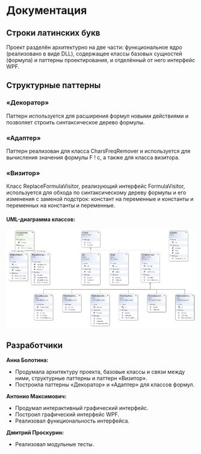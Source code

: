 # Документация

## Строки латинских букв

Проект разделён архитектурно на две части: функциональное ядро (реализовано в виде DLL), содержащее классы базовых сущностей (формула) и паттерны проектирования, и отделённый от него интерфейс WPF.

## Структурные паттерны

### «Декоратор»

Паттерн используется для расширения формул новыми действиями и позволяет строить синтаксическое дерево формулы.

### «Адаптер»

Паттерн реализован для класса CharsFreqRemover и используется для вычисления значения формулы F ! c, а также для класса визитора.

### «Визитор»

Класс ReplaceFormulaVisitor, реализующий интерфейс FormulaVisitor, используется для обхода по синтаксическому дереву формулы и его изменения с заменой подстрок: констант на переменные и константы и переменных на константы и переменные.

#### UML-диаграмма классов:

![UMl Diagram](https://github.com/Maryann13/CS361-DP-collaboration-2/blob/master/uml-diagram.png)

## Разработчики

**Анна Болотина:**
* Продумала архитектуру проекта, базовые классы и связи между ними, структурные паттерны и паттерн «Визитор».
* Построила паттерны «Декоратор» и «Адаптер» для классов формул.

**Антонио Максимович:**
* Продумал интерактивный графический интерфейс.
* Построил графический интерфейс WPF.
* Реализовал функциональность интерфейса.

**Дмитрий Проскурин:**
* Реализовал модульные тесты.
